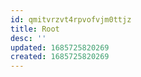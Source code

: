 ```yaml
---
id: qmitvrzvt4rpvofvjm0ttjz
title: Root
desc: ''
updated: 1685725820269
created: 1685725820269
---
```


